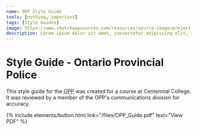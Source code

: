 ```yaml
---
name: OPP Style Guide
tools: [nothing, important]
tags: [Style Guides]
image: https://www.sketchappsources.com/resources/source-image/project-neon-groove-music-ui.png
description: Lorem ipsum dolor sit amet, consectetur adipiscing elit, sed do eiusmod tempor incididunt ut labore et dolore magna aliqua.
---
```

# Style Guide - Ontario Provincial Police

This style guide for the <abbr title="Ontario Provincial Police">OPP</abbr> was created for a course at Centennial College. It was reviewed by a member of the OPP's communications division for accuracy. 

<p class="text-center">
{% include elements/button.html link="/files/OPP_Guide.pdf" text="View PDF" %}
</p>